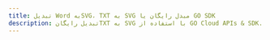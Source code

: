 ---title: تبدیل Word بهSVG، TXT به SVG مبدل رایگان یا GO SDKdescription: تبدیل رایگانTXT به SVG با استفاده از GO Cloud APIs & SDK. همچنین اسناد Microsoft Word و OpenOffice را در Cloud ایجاد، ویرایش و رندر کنید.---